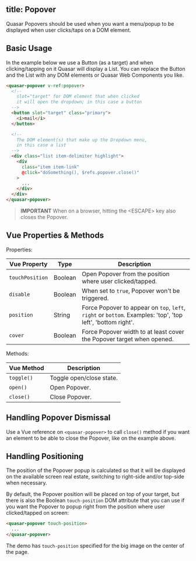 title: Popover
---
Quasar Popovers should be used when you want a menu/popup to be displayed when user clicks/taps on a DOM element.

<input type="hidden" data-fullpage-demo="web-components/popover">

## Basic Usage
In the example below we use a Button (as a target) and when clicking/tapping on it Quasar will display a List.
You can replace the Button and the List with any DOM elements or Quasar Web Components you like.
``` html
<quasar-popover v-ref:popover>
  <!--
    slot="target" for DOM element that when clicked
    it will open the dropdown; in this case a button
  -->
  <button slot="target" class="primary">
    <i>mail</i>
  </button>

  <!--
    The DOM element(s) that make up the Dropdown menu,
    in this case a list
  -->
  <div class="list item-delimiter highlight">
    <div
      class="item item-link"
      @click="doSomething(), $refs.popover.close()"
    >
      ...
    </div>
  </div>
</quasar-popover>
```

> **IMPORTANT**
> When on a browser, hitting the &lt;ESCAPE&gt; key also closes the Popover.

## Vue Properties & Methods

Properties:

| Vue Property | Type | Description |
| --- | --- | --- |
| `touchPosition` | Boolean | Open Popover from the position where user clicked/tapped. |
| `disable` | Boolean | When set to `true`, Popover won't be triggered. |
| `position` | String | Force Popover to appear on `top`, `left`, `right` or `bottom`. Examples: 'top', 'top left', 'bottom right'. |
| `cover` | Boolean | Force Popover width to at least cover the Popover target when opened. |

Methods:

| Vue Method | Description |
| --- | --- |
| `toggle()` | Toggle open/close state. |
| `open()` | Open Popover. |
| `close()` | Close Popover. |

## Handling Popover Dismissal
Use a Vue reference on `<quasar-popover>` to call `close()` method if you want an element to be able to close the Popover, like on the example above.

## Handling Positioning
The position of the Popover popup is calculated so that it will be displayed on the available screen real estate, switching to right-side and/or top-side when necessary.

By default, the Popover position will be placed on top of your target, but there is also the Boolean `touch-position` DOM attribute that you can use if you want the Popover to popup right from the position where user clicked/tapped on screen:
``` html
<quasar-popover touch-position>
  ...
</quasar-popover>
```
The demo has `touch-position` specified for the big image on the center of the page.
